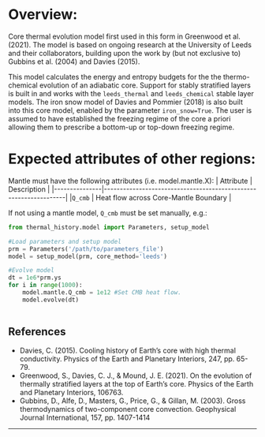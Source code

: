 # Overview:

Core thermal evolution model first used in this form in Greenwood et al. (2021). The model is based on ongoing research at the University of Leeds and their collaborators, building upon the work by (but not exclusive to) Gubbins et al. (2004) and Davies (2015).

This model calculates the energy and entropy budgets for the the thermo-chemical evolution of an adiabatic core. Support for stably stratified layers is built in and works with the `leeds_thermal` and `leeds_chemical` stable layer models. The iron snow model of Davies and Pommier (2018) is also built into this core model, enabled by the parameter `iron_snow=True`. The user is assumed to have established the freezing regime of the core a priori allowing them to prescribe a bottom-up or top-down freezing regime.

# Expected attributes of other regions:

Mantle must have the following attributes (i.e. model.mantle.X):
| Attribute     |            Description                                           |
|---------------|------------------------------------------------------------------|
|`Q_cmb`        |  Heat flow across Core-Mantle Boundary                           |

If not using a mantle model, `Q_cmb` must be set manually, e.g.:

```python
from thermal_history.model import Parameters, setup_model

#Load parameters and setup model
prm = Parameters('/path/to/parameters_file')
model = setup_model(prm, core_method='leeds')

#Evolve model
dt = 1e6*prm.ys
for i in range(1000):
    model.mantle.Q_cmb = 1e12 #Set CMB heat flow.
    model.evolve(dt)
    
```

## References
- Davies, C. (2015). Cooling history of Earth’s core with high thermal conductivity. Physics of the Earth and Planetary Interiors, 247, pp. 65-79.
- Greenwood, S., Davies, C. J., & Mound, J. E. (2021). On the evolution of thermally stratified layers at the top of Earth’s core. Physics of the Earth and Planetary Interiors, 106763.
- Gubbins, D., Alfe, D., Masters, G., Price, G., & Gillan, M. (2003). Gross thermodynamics of two-component core convection. Geophysical Journal International, 157, pp. 1407-1414

---
